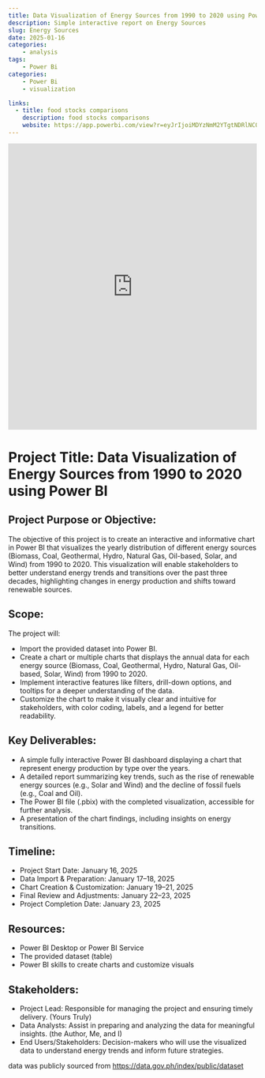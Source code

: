 ```yaml
---
title: Data Visualization of Energy Sources from 1990 to 2020 using Power BI
description: Simple interactive report on Energy Sources
slug: Energy Sources
date: 2025-01-16
categories:
    - analysis
tags: 
    - Power Bi
categories:
    - Power Bi
    - visualization

links:
  - title: food stocks comparisons
    description: food stocks comparisons
    website: https://app.powerbi.com/view?r=eyJrIjoiMDYzNmM2YTgtNDRlNC00NGMyLTk2ZDYtYzhmN2ViOGYzZTUxIiwidCI6ImQzMjFjNTNiLWY3NjMtNDJkOS05MGYyLTg4ODFlNDg1NjE5YSIsImMiOjEwfQ%3D%3D
---
```



<iframe title="Energy Sources 1990-2020" width= 100% height="580"  src="https://app.powerbi.com/view?r=eyJrIjoiMDYzNmM2YTgtNDRlNC00NGMyLTk2ZDYtYzhmN2ViOGYzZTUxIiwidCI6ImQzMjFjNTNiLWY3NjMtNDJkOS05MGYyLTg4ODFlNDg1NjE5YSIsImMiOjEwfQ%3D%3D" frameborder="0" allowFullScreen="true"></iframe>


# Project Title: Data Visualization of Energy Sources from 1990 to 2020 using Power BI
## Project Purpose or Objective:

The objective of this project is to create an interactive and informative chart in Power BI that visualizes the yearly distribution of different energy sources (Biomass, Coal, Geothermal, Hydro, Natural Gas, Oil-based, Solar, and Wind) from 1990 to 2020. This visualization will enable stakeholders to better understand energy trends and transitions over the past three decades, highlighting changes in energy production and shifts toward renewable sources.

## Scope:
The project will:

* Import the provided dataset into Power BI.
* Create a chart or multiple charts that displays the annual data for each energy source (Biomass, Coal, Geothermal, Hydro, Natural Gas, Oil-based, Solar, Wind) from 1990 to 2020.
* Implement interactive features like filters, drill-down options, and tooltips for a deeper understanding of the data.
* Customize the chart to make it visually clear and intuitive for stakeholders, with color coding, labels, and a legend for better readability.

## Key Deliverables:
* A simple fully interactive Power BI dashboard displaying a chart that represent energy production by type over the years.
* A detailed report summarizing key trends, such as the rise of renewable energy sources (e.g., Solar and Wind) and the decline of fossil fuels (e.g., Coal and Oil).
* The Power BI file (.pbix) with the completed visualization, accessible for further analysis.
* A presentation of the chart findings, including insights on energy transitions.
## Timeline:
* Project Start Date: January 16, 2025
* Data Import & Preparation: January 17–18, 2025
* Chart Creation & Customization: January 19–21, 2025
* Final Review and Adjustments: January 22–23, 2025
* Project Completion Date: January 23, 2025
## Resources:
* Power BI Desktop or Power BI Service
* The provided dataset (table)
* Power BI skills to create charts and customize visuals
## Stakeholders:
* Project Lead: Responsible for managing the project and ensuring timely delivery. (Yours Truly)
* Data Analysts: Assist in preparing and analyzing the data for meaningful insights. (the Author, Me, and I)
* End Users/Stakeholders: Decision-makers who will use the visualized data to understand energy trends and inform future strategies.

data was publicly sourced from https://data.gov.ph/index/public/dataset